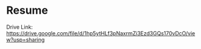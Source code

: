 # Resume

Drive Link: https://drive.google.com/file/d/1hp5ytHLf3pNaxrmZi3Ezd3GQs170vDcO/view?usp=sharing
